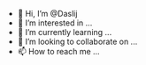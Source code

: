 - 👋 Hi, I’m @Daslij
- 👀 I’m interested in ...
- 🌱 I’m currently learning ...
- 💞️ I’m looking to collaborate on ...
- 📫 How to reach me ...

<!---
Daslij/Daslij is a ✨ special ✨ repository because its `README.md` (this file) appears on your GitHub profile.
You can click the Preview link to take a look at your changes.
--->
